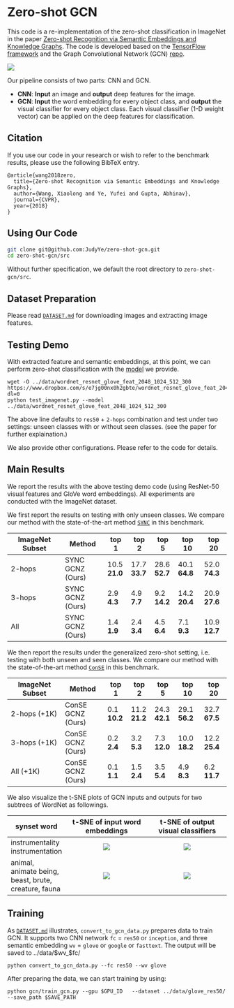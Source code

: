 # Zero-shot GCN

This code is a re-implementation of the zero-shot classification in ImageNet in the paper [Zero-shot Recognition via Semantic Embeddings and Knowledge Graphs](https://arxiv.org/abs/1803.08035). The code is developed based on the [TensorFlow framework](https://www.tensorflow.org/) and the Graph Convolutional Network (GCN) [repo](https://github.com/tkipf/gcn/tree/master/gcn).

   ![](data/docs/git-gcn-teaser.png)

Our pipeline consists of two parts: CNN and GCN.
- **CNN**: **Input** an image and **output** deep features for the image.
- **GCN**: **Input** the word embedding for every object class, and **output** the visual classifier for every object class. Each visual classifier (1-D weight vector) can be applied on the deep features for classification.


<!---
The pipeline is as the figure above depicts. It consists of two network: CNN and the Graph Convolutional Networ (GCN) module. Our GCN model takes word embeddings for each object node as inputs and outputs the visual classifier for each object node. We take CNN as off-the-shelf network (ImageNet-1k pre-trained specifically) to extract image feature and provide its final FC classifiers as ground truths for the GCN outputs during training. After training with the visual classifiers of 1000 seen classes, we can generate the classifiers of all unseen classes. These classifiers can be directly on the extracted image features.
--->

## Citation
If you use our code in your research or wish to refer to the benchmark results, please use the following BibTeX entry.
```
@article{wang2018zero,
  title={Zero-shot Recognition via Semantic Embeddings and Knowledge Graphs},
  author={Wang, Xiaolong and Ye, Yufei and Gupta, Abhinav},
  journal={CVPR},
  year={2018}
}
```

## Using Our Code

```bash
git clone git@github.com:JudyYe/zero-shot-gcn.git
cd zero-shot-gcn/src
```
Without further specification, we default the root directory to `zero-shot-gcn/src`.


## Dataset Preparation
Please read [`DATASET.md`](DATASET.md) for downloading images and extracting image features.

## Testing Demo
With extracted feature and semantic embeddings, at this point, we can perform zero-shot classification with the [model](https://www.dropbox.com/sh/q9mid4wjj5vy0si/AADg8_NobfxkDot3VM7tE8Fua?dl=0) we provide.
```Shell
wget -O ../data/wordnet_resnet_glove_feat_2048_1024_512_300 https://www.dropbox.com/s/e7jg00nx0h2gbte/wordnet_resnet_glove_feat_2048_1024_512_300?dl=0
python test_imagenet.py --model ../data/wordnet_resnet_glove_feat_2048_1024_512_300
```
The above line defaults to `res50` + `2-hops` combination and test under two settings: unseen classes with or without seen classes. (see the paper for further explaination.)

We also provide other configurations. Please refer to the code for details.

## Main Results
We report the results with the above testing demo code (using ResNet-50 visual features and GloVe word embeddings). All experiments are conducted with the ImageNet dataset.

We first report the results on testing with only unseen classes. We compare our method with the state-of-the-art method [`SYNC`](https://arxiv.org/abs/1603.00550) in this benchmark.

<center>
   
ImageNet Subset |Method | top 1 | top 2 |top 5 |top 10| top 20 |
---|---|---|---|---|---|---|
2-hops | SYNC <br/> GCNZ (Ours) | 10.5 <br/> **21.0** |	17.7<br/>**33.7** | 28.6 <br/> **52.7** |	40.1<br/>  **64.8** |	52.0 <br/> **74.3**
3-hops | SYNC <br/>GCNZ (Ours) | 2.9 <br/> **4.3** | 	4.9<br/> **7.7** |9.2 <br/> **14.2**	| 14.2 <br/> **20.4** |	20.9 <br/> **27.6** |
All | SYNC <br/>GCNZ (Ours) | 1.4 <br/> **1.9**	|2.4 <br/> **3.4** |4.5 <br/> **6.4**	|7.1 <br/>  **9.3**	|10.9 <br/> **12.7** |

</center>

We then report the results under the generalized zero-shot setting, i.e. testing with both unseen and seen classes. We compare our method with the state-of-the-art method [`ConSE`](https://arxiv.org/abs/1312.5650) in this benchmark.

<center>
   
ImageNet Subset |Method | top 1 | top 2 |top 5 |top 10| top 20 |
---|---|---|---|---|---|---|
2-hops (+1K) | ConSE <br/> GCNZ (Ours) | 0.1 <br/> **10.2** |	11.2<br/> **21.2** | 24.3 <br/> **42.1** |	29.1<br/> **56.2** |	32.7 <br/> **67.5**
3-hops (+1K) | ConSE <br/>GCNZ (Ours) | 0.2 <br/> **2.4** | 	3.2<br/> **5.3** |7.3 <br/> **12.0**	| 10.0 <br/> **18.2** |12.2 <br/> **25.4** |
All (+1K) | ConSE <br/>GCNZ (Ours) | 0.1 <br/> **1.1**	|1.5 <br/> **2.4** |3.5 <br/> **5.4**	|4.9 <br/> **8.3**	|6.2 <br/> **11.7** |

</center>

We also visualize the t-SNE plots of GCN inputs and outputs for two subtrees of WordNet as followings.

synset word|t-SNE of input word embeddings | t-SNE of output visual classifiers
---|:-------------------------:|:-------------------------:
instrumentality<br/> instrumentation|![](data/docs/train_wv_inst.png)      |  ![](data/docs/train_fc_inst.png)
animal,<br/> animate being,<br/> beast, brute, <br/>creature, fauna | ![](data/docs/train_wv_animal.png) | ![](data/docs/train_fc_animal.png)



## Training
As [`DATASET.md`](DATASET.md) illustrates, `convert_to_gcn_data.py` prepares data to train GCN. It supports two CNN network `fc` = `res50` or `inception`, and three semantic embedding `wv` = `glove` or `google` or `fasttext`.
The output will be saved to ../data/$wv_$fc/
```Shell
python convert_to_gcn_data.py --fc res50 --wv glove
```

After preparing the data, we can start training by using:
```Shell
python gcn/train_gcn.py --gpu $GPU_ID 	--dataset ../data/glove_res50/ --save_path $SAVE_PATH
```
